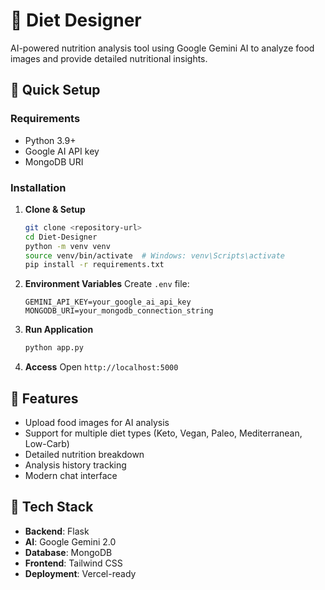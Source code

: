 # 🍎 Diet Designer

AI-powered nutrition analysis tool using Google Gemini AI to analyze food images and provide detailed nutritional insights.

## 🚀 Quick Setup

### Requirements
- Python 3.9+
- Google AI API key
- MongoDB URI

### Installation

1. **Clone & Setup**
   ```bash
   git clone <repository-url>
   cd Diet-Designer
   python -m venv venv
   source venv/bin/activate  # Windows: venv\Scripts\activate
   pip install -r requirements.txt
   ```

2. **Environment Variables**
   Create `.env` file:
   ```env
   GEMINI_API_KEY=your_google_ai_api_key
   MONGODB_URI=your_mongodb_connection_string
   ```

3. **Run Application**
   ```bash
   python app.py
   ```

4. **Access**
   Open `http://localhost:5000`

## 📱 Features

- Upload food images for AI analysis
- Support for multiple diet types (Keto, Vegan, Paleo, Mediterranean, Low-Carb)
- Detailed nutrition breakdown
- Analysis history tracking
- Modern chat interface

## 🔧 Tech Stack

- **Backend**: Flask
- **AI**: Google Gemini 2.0
- **Database**: MongoDB
- **Frontend**: Tailwind CSS
- **Deployment**: Vercel-ready 